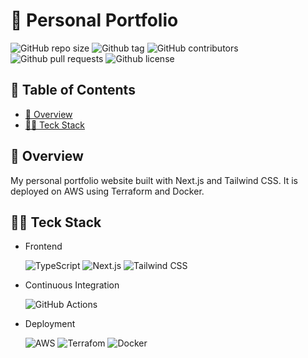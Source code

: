 # 💼 Personal Portfolio

![GitHub repo size](https://img.shields.io/github/repo-size/Axeloooo/Personal-Portfolio?logo=github&color=blue)
![Github tag](https://img.shields.io/github/v/tag/Axeloooo/Personal-Portfolio?logo=github&color=red)
![GitHub contributors](https://img.shields.io/github/contributors/Axeloooo/Personal-Portfolio?logo=github&color=yellow)
![Github pull requests](https://img.shields.io/github/issues-pr/Axeloooo/Personal-Portfolio?logo=github)
![Github license](https://img.shields.io/github/license/Axeloooo/Personal-Portfolio?logo=github&color=orange)

## 📖 Table of Contents

- [🔎 Overview](#-overview)
- [👨‍💻 Teck Stack](#-teck-stack)

## 🔎 Overview

My personal portfolio website built with Next.js and Tailwind CSS. It is deployed on AWS using Terraform and Docker.

## 👨‍💻 Teck Stack

- Frontend

  ![TypeScript](https://img.shields.io/badge/TypeScript-3178C6.svg?style=for-the-badge&logo=TypeScript&logoColor=white)
  ![Next.js](https://img.shields.io/badge/Next.js-000000.svg?style=for-the-badge&logo=Next.js&logoColor=white)
  ![Tailwind CSS](https://img.shields.io/badge/Tailwind%20CSS-38B2AC.svg?style=for-the-badge&logo=Tailwind%20CSS&logoColor=white)

- Continuous Integration

  ![GitHub Actions](https://img.shields.io/badge/GitHub%20Actions-2088FF.svg?style=for-the-badge&logo=GitHub%20Actions&logoColor=white)

- Deployment

  ![AWS](https://img.shields.io/badge/Amazon%20AWS-FF9900.svg?style=for-the-badge&logo=Amazon-AWS&logoColor=white)
  ![Terrafom](https://img.shields.io/badge/Terraform-623CE4.svg?style=for-the-badge&logo=Terraform&logoColor=white)
  ![Docker](https://img.shields.io/badge/Docker-2496ED.svg?style=for-the-badge&logo=Docker&logoColor=white)
